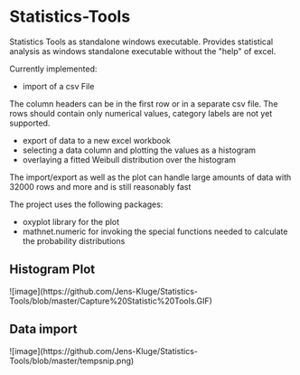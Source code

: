 # Statistics-Tools
Statistics Tools as standalone windows executable.
Provides statistical analysis as windows standalone executable without the "help" of excel.

Currently implemented:
- import of a csv File

The column headers can be in the first row or in a separate csv file.
The rows should contain only numerical values, category labels are not yet supported.
- export of data to a new excel workbook
- selecting a data column and plotting the values as a histogram
- overlaying a fitted Weibull distribution over the histogram

The import/export as well as the plot can handle large amounts of data with 32000 rows and more and is still reasonably fast

The project uses the following packages: 
- oxyplot library for the plot
- mathnet.numeric for invoking the special functions needed to calculate the probability distributions

<h2>Histogram Plot</h2>
![image](https://github.com/Jens-Kluge/Statistics-Tools/blob/master/Capture%20Statistic%20Tools.GIF)

<h2>Data import</h2>
![image](https://github.com/Jens-Kluge/Statistics-Tools/blob/master/tempsnip.png)
